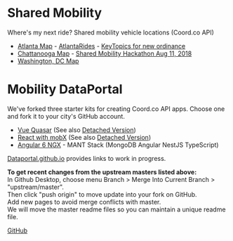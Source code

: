 # Shared Mobility

Where's my next ride? Shared mobility vehicle locations (Coord.co API)

- [Atlanta Map](atlanta/) - [AtlantaRides](https://github.com/AtlantaRides/atlantarides.github.io) - [KeyTopics for new ordinance](https://sharedmobility.github.io/atlanta/ordinance/2018/Dockless_KeyTopics_20180731.pdf)
- [Chattanooga Map](chattanooga/) - [Shared Mobility Hackathon Aug 11, 2018](https://www.eventbrite.com/e/national-day-of-civic-hacking-tickets-48338457628)
- [Washington, DC Map](dc/)

# Mobility DataPortal

We've forked three starter kits for creating Coord.co API apps.
Choose one and fork it to your city's GitHub account.

- [Vue Quasar](https://github.com/DataPortal/coord-vue-quasar) (See also [Detached Version](https://github.com/DataPortal/coord-quasar))
- [React with mobX](https://github.com/DataPortal/coord-react) (See also [Detached Version](https://github.com/DataPortal/coord-react-detached))
- [Angular 6 NGX](https://github.com/DataPortal/coord-angular) - MANT Stack (MongoDB Angular NestJS TypeScript)

[Dataportal.github.io](https://dataportal.github.io) provides links to work in progress.

<b>To get recent changes from the upstream masters listed above:</b><br>
In Github Desktop, choose menu Branch > Merge Into Current Branch > "upstream/master".<br>
Then click "push origin" to move update into your fork on GitHub.<br>
Add new pages to avoid merge conflicts with master.<br>
We will move the master readme files so you can maintain a unique readme file.<br>

<a href="https://github.com/SharedMobility/sharedmobility.github.io">GitHub</a>
